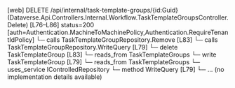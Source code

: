 [web] DELETE /api/internal/task-template-groups/{id:Guid}  (Dataverse.Api.Controllers.Internal.Workflow.TaskTemplateGroupsController.Delete)  [L76–L86] status=200 [auth=Authentication.MachineToMachinePolicy,Authentication.RequireTenantIdPolicy]
  └─ calls TaskTemplateGroupRepository.Remove [L83]
  └─ calls TaskTemplateGroupRepository.WriteQuery [L79]
  └─ delete TaskTemplateGroup [L83]
    └─ reads_from TaskTemplateGroups
  └─ write TaskTemplateGroup [L79]
    └─ reads_from TaskTemplateGroups
  └─ uses_service IControlledRepository<TaskTemplateGroup>
    └─ method WriteQuery [L79]
      └─ ... (no implementation details available)

